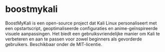 # boostmykali
BoostMyKali is een open-source project dat Kali Linux personaliseert met een opstartscript, geoptimaliseerde configuraties en anime-geïnspireerde visuele aanpassingen. Het biedt een gebruiksvriendelijke manier om Kali te verbeteren en aan te passen voor zowel beginners als gevorderde gebruikers. Beschikbaar onder de MIT-licentie.
